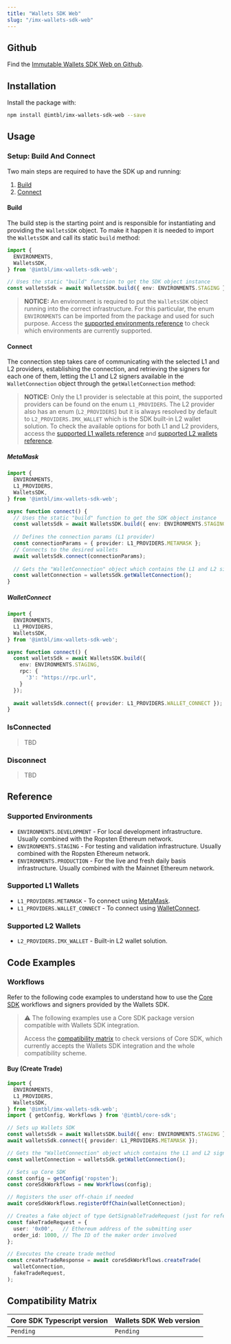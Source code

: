 ```yaml
---
title: "Wallets SDK Web"
slug: "/imx-wallets-sdk-web"
---
```


## Github

Find the <a href="https://github.com/immutable/imx-wallets-sdk-web">Immutable Wallets SDK Web on Github</a>.

## Installation

Install the package with:

```sh
npm install @imtbl/imx-wallets-sdk-web --save
```

## Usage

### Setup: Build And Connect

Two main steps are required to have the SDK up and running:

1. [Build](#build)
2. [Connect](#connect)

#### Build

The build step is the starting point and is responsible for instantiating and providing the `WalletsSDK` object. To make it happen it is needed to import the `WalletsSDK` and call its static `build` method:

```ts
import {
  ENVIRONMENTS,
  WalletsSDK,
} from '@imtbl/imx-wallets-sdk-web';

// Uses the static "build" function to get the SDK object instance
const walletsSdk = await WalletsSDK.build({ env: ENVIRONMENTS.STAGING });
```

> **NOTICE:** An environment is required to put the `WalletsSDK` object running into the correct infrastructure. For this particular, the enum `ENVIRONMENTS` can be imported from the package and used for such purpose. Access the [supported environments reference](#supported-environments) to check which environments are currently supported.

#### Connect

The connection step takes care of communicating with the selected L1 and L2 providers, establishing the connection, and retrieving the signers for each one of them, letting the L1 and L2 signers available in the `WalletConnection` object through the `getWalletConnection` method:
<!-- TODO: The WalletConnection is also returned by the connection function itself. Document it properly. -->

> **NOTICE:** Only the L1 provider is selectable at this point, the supported providers can be found on the enum `L1_PROVIDERS`. The L2 provider also has an enum (`L2_PROVIDERS`) but it is always resolved by default to `L2_PROVIDERS.IMX_WALLET` which is the SDK built-in L2 wallet solution. To check the available options for both L1 and L2 providers, access the [supported L1 wallets reference](#supported-l1-wallets) and [supported L2 wallets reference](#supported-l2-wallets).

##### MetaMask

```ts
import {
  ENVIRONMENTS,
  L1_PROVIDERS,
  WalletsSDK,
} from '@imtbl/imx-wallets-sdk-web';

async function connect() {
  // Uses the static "build" function to get the SDK object instance
  const walletsSdk = await WalletsSDK.build({ env: ENVIRONMENTS.STAGING });
  
  // Defines the connection params (L1 provider)
  const connectionParams = { provider: L1_PROVIDERS.METAMASK };
  // Connects to the desired wallets
  await walletsSdk.connect(connectionParams);
  
  // Gets the "WalletConnection" object which contains the L1 and L2 signers
  const walletConnection = walletsSdk.getWalletConnection();
}
```

##### WalletConnect

```ts
import {
  ENVIRONMENTS,
  L1_PROVIDERS,
  WalletsSDK,
} from '@imtbl/imx-wallets-sdk-web';

async function connect() {
  const walletsSdk = await WalletsSDK.build({
    env: ENVIRONMENTS.STAGING,
    rpc: {
      '3': "https://rpc.url",
    }
  });
  
  await walletsSdk.connect({ provider: L1_PROVIDERS.WALLET_CONNECT });
}
```

### IsConnected

> TBD

### Disconnect

> TBD

## Reference

### Supported Environments

* `ENVIRONMENTS.DEVELOPMENT` - For local development infrastructure. Usually combined with the Ropsten Ethereum network.
* `ENVIRONMENTS.STAGING` - For testing and validation infrastructure. Usually combined with the Ropsten Ethereum
  network.
* `ENVIRONMENTS.PRODUCTION` - For the live and fresh daily basis infrastructure. Usually combined with the Mainnet
  Ethereum network.

### Supported L1 Wallets

* `L1_PROVIDERS.METAMASK` - To connect using <a href="https://docs.metamask.io/guide/">MetaMask</a>.
* `L1_PROVIDERS.WALLET_CONNECT` - To connect using <a href="https://docs.walletconnect.com/">WalletConnect</a>.

### Supported L2 Wallets

* `L2_PROVIDERS.IMX_WALLET` - Built-in L2 wallet solution.

## Code Examples

### Workflows

Refer to the following code examples to understand how to use the [Core SDK](/docs/imx-core-sdk-ts) workflows and signers provided by the Wallets SDK.

> :warning: The following examples use a Core SDK package version compatible with Wallets SDK integration.
> 
> Access the [compatibility matrix](#compatibility-matrix) to check versions of Core SDK, which currently accepts the Wallets SDK integration and the whole compatibility scheme.

#### Buy (Create Trade)

```ts
import {
  ENVIRONMENTS,
  L1_PROVIDERS,
  WalletsSDK,
} from '@imtbl/imx-wallets-sdk-web';
import { getConfig, Workflows } from '@imtbl/core-sdk';

// Sets up Wallets SDK
const walletsSdk = await WalletsSDK.build({ env: ENVIRONMENTS.STAGING });
await walletsSdk.connect({ provider: L1_PROVIDERS.METAMASK });

// Gets the "WalletConnection" object which contains the L1 and L2 signers
const walletConnection = walletsSdk.getWalletConnection();

// Sets up Core SDK
const config = getConfig('ropsten');
const coreSdkWorkflows = new Workflows(config);

// Registers the user off-chain if needed
await coreSdkWorkflows.registerOffChain(walletConnection);

// Creates a fake object of type GetSignableTradeRequest (just for reference)
const fakeTradeRequest = {
  user: '0x00',   // Ethereum address of the submitting user
  order_id: 1000, // The ID of the maker order involved
};

// Executes the create trade method
const createTradeResponse = await coreSdkWorkflows.createTrade(
  walletConnection,
  fakeTradeRequest,
);
```

## Compatibility Matrix

| Core SDK Typescript version  | Wallets SDK Web version |
| ---------------------------- | ----------------------- |
| `Pending`                    | `Pending`               |
